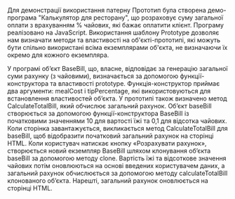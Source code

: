 Для демонстрації використання патерну Прототип була створена демо-програма "Калькулятор для ресторану", 
що розраховує суму загальної оплати з врахуванням % чайових, які бажає оплатити клієнт.
Програму реалізовано на JavaScript.
Використання шаблону Prototype дозволяє нам визначати методи та властивості на об'єкті-прототипі, які можуть бути спільно
використані всіма екземплярами об'єкта, не визначаючи їх окремо для кожного екземпляра.

У програмі об’єкт BaseBill, що, власне, відповідає за генерацію загальної суми рахунку (з чайовими), визначається за допомогою функції-конструктора та властивості prototype. Функція-конструктор приймає два аргументи: mealCost і tipPercentage, які використовуються для встановлення властивостей об’єкта. У прототипі також визначено метод CalculateTotalBill, який обчислює загальний рахунок.
Об’єкт baseBill створюється за допомогою функції-конструктора BaseBill із початковими значеннями 10 для вартості їжі та 0,1 для відсотка чайових. Коли сторінка завантажується, викликається метод CalculateTotalBill для baseBill, щоб відобразити початковий загальний рахунок на сторінці HTML.
Коли користувач натискає кнопку «Розрахувати рахунок», створюється новий екземпляр BaseBill шляхом клонування об’єкта baseBill за допомогою методу clone. Вартість їжі та відсоткове значення чайових потім оновлюються на основі введених користувачем даних, а загальний рахунок обчислюється за допомогою методу calculateTotalBill клонованого об’єкта. Нарешті, загальний рахунок оновлюється на сторінці HTML.

